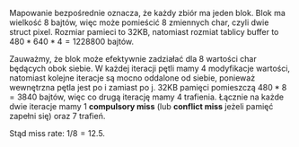 Mapowanie bezpośrednie oznacza, że każdy zbiór ma jeden blok.
Blok ma wielkość 8 bajtów, więc może pomieścić 8 zmiennych char, czyli dwie struct pixel.
Rozmiar pamieci to 32KB, natomiast rozmiat tablicy buffer to $480 * 640 * 4 = 1 228 800$ bajtów.

Zauważmy, że blok może efektywnie zadziałać dla 8 wartości char będących obok siebie.
W każdej iteracji pętli mamy 4 modyfikacje wartości, natomiast kolejne iteracje są mocno oddalone od siebie, ponieważ wewnętrzna pętla jest po i zamiast po j. 32KB pamięci pomieszczą $480 * 8 = 3840$ bajtów, więc co drugą iterację mamy 4 trafienia.
Łącznie na każde dwie iteracje mamy 1 **compulsory miss** (lub **conflict miss** jeżeli pamięć zapełni się) oraz 7 trafień.

Stąd miss rate: $1/8 = 12.5%$.
